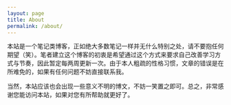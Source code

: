 ```yaml
---
layout: page
title: About
permalink: /about/
---
```


本站是一个笔记类博客，正如绝大多数笔记一样并无什么特别之处，请不要抱任何期望（笑）。笔者建立这个博客的初衷是希望通过这个方式来要求自己改善学习方式与节奏，因此暂定每两周更新一次。由于本人粗疏的性格习惯，文章的错误是在所难免的，如果有任何问题不妨直接联系我。

当然，本站应该也会出现一些意义不明的博文，不妨一笑置之即可。总之，非常感谢您能访问本站，如果对您有所帮助就更好了。

